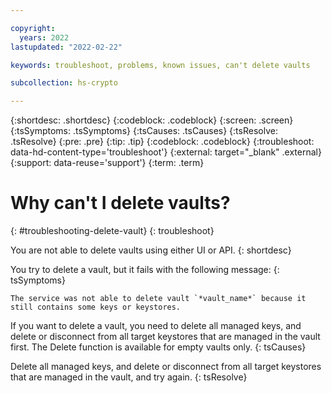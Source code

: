 ```yaml
---

copyright:
  years: 2022
lastupdated: "2022-02-22"

keywords: troubleshoot, problems, known issues, can't delete vaults

subcollection: hs-crypto

---
```


{:shortdesc: .shortdesc}
{:codeblock: .codeblock}
{:screen: .screen}
{:tsSymptoms: .tsSymptoms}
{:tsCauses: .tsCauses}
{:tsResolve: .tsResolve}
{:pre: .pre}
{:tip: .tip}
{:codeblock: .codeblock}
{:troubleshoot: data-hd-content-type='troubleshoot'}
{:external: target="_blank" .external}
{:support: data-reuse='support'}
{:term: .term}

# Why can't I delete vaults?
{: #troubleshooting-delete-vault}
{: troubleshoot}

You are not able to delete vaults using either UI or API.
{: shortdesc}

You try to delete a vault, but it fails with the following message:
{: tsSymptoms}

```
The service was not able to delete vault `*vault_name*` because it still contains some keys or keystores.
```

If you want to delete a vault, you need to delete all managed keys, and delete or disconnect from all target keystores that are managed in the vault first. The Delete function is available for empty vaults only. 
{: tsCauses}

Delete all managed keys, and delete or disconnect from all target keystores that are managed in the vault, and try again.
{: tsResolve}
